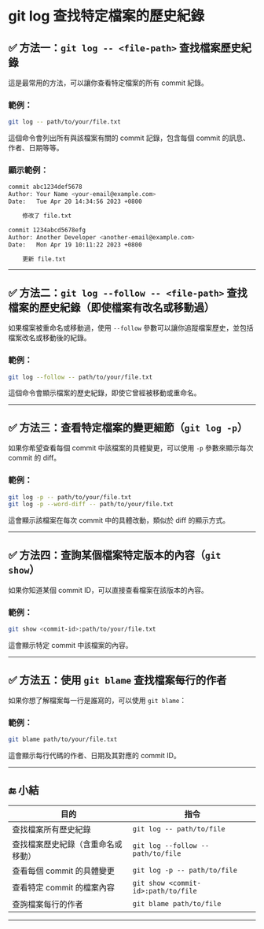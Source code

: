 # git log 查找特定檔案的歷史紀錄


## ✅ 方法一：`git log -- <file-path>` 查找檔案歷史紀錄

這是最常用的方法，可以讓你查看特定檔案的所有 commit 紀錄。

### 範例：

```bash
git log -- path/to/your/file.txt
```

這個命令會列出所有與該檔案有關的 commit 記錄，包含每個 commit 的訊息、作者、日期等等。

### 顯示範例：

```bash
commit abc1234def5678
Author: Your Name <your-email@example.com>
Date:   Tue Apr 20 14:34:56 2023 +0800

    修改了 file.txt

commit 1234abcd5678efg
Author: Another Developer <another-email@example.com>
Date:   Mon Apr 19 10:11:22 2023 +0800

    更新 file.txt
```

---

## ✅ 方法二：`git log --follow -- <file-path>` 查找檔案的歷史紀錄（即使檔案有改名或移動過）

如果檔案被重命名或移動過，使用 `--follow` 參數可以讓你追蹤檔案歷史，並包括檔案改名或移動後的紀錄。

### 範例：

```bash
git log --follow -- path/to/your/file.txt
```

這個命令會顯示檔案的歷史紀錄，即使它曾經被移動或重命名。

---

## ✅ 方法三：查看特定檔案的變更細節（`git log -p`）

如果你希望查看每個 commit 中該檔案的具體變更，可以使用 `-p` 參數來顯示每次 commit 的 diff。

### 範例：

```bash
git log -p -- path/to/your/file.txt
git log -p --word-diff -- path/to/your/file.txt
```

這會顯示該檔案在每次 commit 中的具體改動，類似於 diff 的顯示方式。

---

## ✅ 方法四：查詢某個檔案特定版本的內容（`git show`）

如果你知道某個 commit ID，可以直接查看檔案在該版本的內容。

### 範例：

```bash
git show <commit-id>:path/to/your/file.txt
```

這會顯示特定 commit 中該檔案的內容。

---

## ✅ 方法五：使用 `git blame` 查找檔案每行的作者

如果你想了解檔案每一行是誰寫的，可以使用 `git blame`：

### 範例：

```bash
git blame path/to/your/file.txt
```

這會顯示每行代碼的作者、日期及其對應的 commit ID。

---

## 🔚 小結

| 目的                | 指令                                  |
| ----------------- | ----------------------------------- |
| 查找檔案所有歷史紀錄        | `git log -- path/to/file`           |
| 查找檔案歷史紀錄（含重命名或移動） | `git log --follow -- path/to/file`  |
| 查看每個 commit 的具體變更 | `git log -p -- path/to/file`        |
| 查看特定 commit 的檔案內容 | `git show <commit-id>:path/to/file` |
| 查詢檔案每行的作者         | `git blame path/to/file`            |

---
